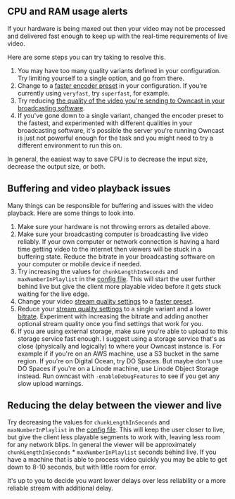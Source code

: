 ## CPU and RAM usage alerts

If your hardware is being maxed out then your video may not be processed and delivered fast enough to keep up with the real-time requirements of live video.

Here are some steps you can try taking to resolve this.

1. You may have too many quality variants defined in your configuration.  Try limiting yourself to a single option, and go from there.
1. Change to a [faster encoder preset](/docs/encoding/#encoder-preset) in your configuration.  If you're currently using `veryfast`, try `superfast`, for example.
1. Try reducing [the quality of the video you're sending to Owncast in your broadcasting software](/docs/encoding/#how-you-configure-your-broadcasting-software-matters).
1. If you've gone down to a single variant, changed the encoder preset to the fastest, and experimented with different qualities in your broadcasting software, it's possible the server you're running Owncast is just not powerful enough for the task and you might need to try a different environment to run this on.

In general, the easiest way to save CPU is to decrease the input size, decrease the output size, or both.

## Buffering and video playback issues

Many things can be responsible for buffering and issues with the video playback.  Here are some things to look into.

1. Make sure your hardware is not throwing errors as detailed above.
1. Make sure your broadcasting computer is broadcasting live video reliably.  If your own computer or network connection is having a hard time getting video to the internet then viewers will be stuck in a buffering state.  Reduce the bitrate in your broadcasting software on your computer or mobile device if needed.
1. Try increasing the values for `chunkLengthInSeconds` and `maxNumberInPlaylist` in the [config file](/docs/configuration).  This will start the user further behind live but give the client more playable video before it gets stuck waiting for the live edge.
1. Change your video [stream quality settings](/docs/configuration/#video-quality) to a [faster preset](/docs/encoding/#encoder-preset).
1. Reduce your [stream quality settings](/docs/configuration/#video-quality) to a single variant and a lower [bitrate](/docs/encoding/#bitrate).  Experiment with increasing the bitrate and adding another optional stream quality once you find settings that work for you.
1. If you are using external storage, make sure you're able to upload to this storage service fast enough.  I suggest using a storage service that's as close (physically and logically) to where your Owncast instance is.  For example if if you're on an AWS machine, use a S3 bucket in the same region.  If you're on Digital Ocean, try DO Spaces.  But maybe don't use DO Spaces if you're on a Linode machine, use Linode Object Storage instead.  Run owncast with `-enableDebugFeatures` to see if you get any slow upload warnings.

## Reducing the delay between the viewer and live

Try decreasing the values for `chunkLengthInSeconds` and `maxNumberInPlaylist` in the [config file](/docs/configuration).  This will keep the user closer to live, but give the client less playable segments to work with, leaving less room for any network blips.  In general the viewer will be approximately `chunkLengthInSeconds` * `maxNumberInPlaylist` seconds behind live.  If you have a machine that is able to process video quickly you may be able to get down to 8-10 seconds, but with little room for error.

It's up to you to decide you want lower delays over less reliability or a more reliable stream with additional delay.
